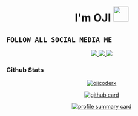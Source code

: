 
<h1 align="center">I'm OJI <img src="https://i.pinimg.com/originals/6d/cd/94/6dcd94c7c4bf4800648ef7cbe0113c33.gif" width="40px" alt=""><br></h1>

## ```FOLLOW ALL SOCIAL MEDIA ME```
<p align="center">
  <a href="https://instagram.com/ojicoderx">
    <img src="https://img.shields.io/badge/Instagram-E4405F?style=for-the-badge&logo=instagram&logoColor=white"/> 
  </a>
  <a href="https://wa.me/6285725254154">
    <img src="https://img.shields.io/badge/WhatsApp-25D366?style=for-the-badge&logo=whatsapp&logoColor=white" />
  </a>
  <a href="https://github.com/ojicoderx">
    <img src="https://img.shields.io/badge/Github -8A2BE2?style=for-the-badge&logo=Github&logoColor=000000&link=https://github.com/ojicoderx" />
  </a>
</p>

### Github Stats 

<p align="center">
  <a href="https://github.com/ojicoderx">
    <img src="https://github-readme-stats.vercel.app/api/top-langs?username=Yuri-Neko&show_icons=true&locale=en&layout=compact" alt="ojicoderx" />
  </a>
</p>

<p align="center">
  <a href="https://github.com/ojicoderx">
    <img src="https://github-readme-stats.vercel.app/api?username=ojicoderx&show_icons=true&theme=radical" alt="github card" />
  </a>
</p>

<p align="center">
  <a href="https://github.com/ojicoderx">
    <img src="https://github-profile-summary-cards.vercel.app/api/cards/profile-details?username=ojicoderx&theme=monokai" alt="profile summary card" />
  </a>
</p>